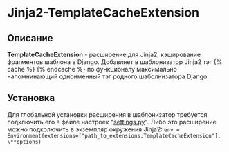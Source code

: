 # Jinja2-TemplateCacheExtension

## Описание
**TemplateCacheExtension** - расширение для Jinja2, кэширование фрагментов шаблона в Django. Добавляет в шаблонизатор Jinja2 тэг {% cache %} {% endcache %} по функционалу максимально напомнинающий одноименный тэг родного шаболнизатора Django.

## Установка
Для глобальной установки расширения в шаблонизатор требуется подключить его в файле настроек "[settings.py](settings.py)". Либо это расширение можно подколючить в экземпляр окружения Jinja2: 
`env = Environment(extensions=["path_to_extensions.TemplateCacheExtension"], \**options)`

